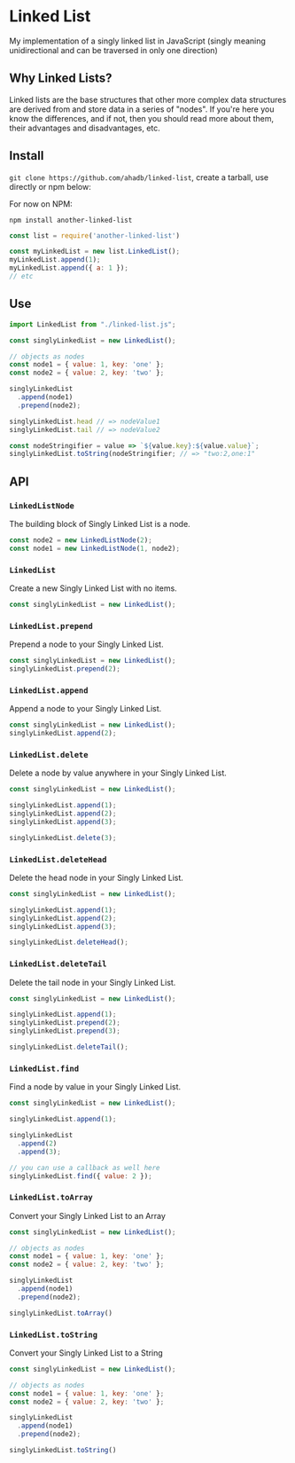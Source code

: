 # Linked List

My implementation of a singly linked list in JavaScript (singly meaning unidirectional and can be
traversed in only one direction)

## Why Linked Lists?

Linked lists are the base structures that other more complex data structures are derived from and 
store data in a series of "nodes". If you're here you know the differences, and if not, then you
should read more about them, their advantages and disadvantages, etc. 

## Install

`git clone https://github.com/ahadb/linked-list`, create a tarball, use directly or npm below:

For now on NPM:

`npm install another-linked-list`

```javascript
const list = require('another-linked-list')

const myLinkedList = new list.LinkedList();
myLinkedList.append(1);
myLinkedList.append({ a: 1 });
// etc
```

## Use

```javascript
import LinkedList from "./linked-list.js";

const singlyLinkedList = new LinkedList();

// objects as nodes
const node1 = { value: 1, key: 'one' };
const node2 = { value: 2, key: 'two' };

singlyLinkedList
  .append(node1)
  .prepend(node2);

singlyLinkedList.head // => nodeValue1
singlyLinkedList.tail // => nodeValue2

const nodeStringifier = value => `${value.key}:${value.value}`;
singlyLinkedList.toString(nodeStringifier; // => "two:2,one:1"
```

## API

### `LinkedListNode`

The building block of Singly Linked List is a node.

```javascript
const node2 = new LinkedListNode(2);
const node1 = new LinkedListNode(1, node2);
```

### `LinkedList`

Create a new Singly Linked List with no items.

```javascript
const singlyLinkedList = new LinkedList();
```

### `LinkedList.prepend`

Prepend a node to your Singly Linked List.

```javascript
const singlyLinkedList = new LinkedList();
singlyLinkedList.prepend(2);
```

### `LinkedList.append`

Append a node to your Singly Linked List.

```javascript
const singlyLinkedList = new LinkedList();
singlyLinkedList.append(2);
```

### `LinkedList.delete`

Delete a node by value anywhere in your Singly Linked List.

```javascript
const singlyLinkedList = new LinkedList();

singlyLinkedList.append(1);
singlyLinkedList.append(2);
singlyLinkedList.append(3);

singlyLinkedList.delete(3);
```

### `LinkedList.deleteHead`

Delete the head node in your Singly Linked List.

```javascript
const singlyLinkedList = new LinkedList();

singlyLinkedList.append(1);
singlyLinkedList.append(2);
singlyLinkedList.append(3);

singlyLinkedList.deleteHead();
```

### `LinkedList.deleteTail`

Delete the tail node in your Singly Linked List.

```javascript
const singlyLinkedList = new LinkedList();

singlyLinkedList.append(1);
singlyLinkedList.prepend(2);
singlyLinkedList.prepend(3);

singlyLinkedList.deleteTail();
```

### `LinkedList.find`

Find a node by value in your Singly Linked List.

```javascript
const singlyLinkedList = new LinkedList();

singlyLinkedList.append(1);

singlyLinkedList
  .append(2)
  .append(3);

// you can use a callback as well here
singlyLinkedList.find({ value: 2 });
```

### `LinkedList.toArray`

Convert your Singly Linked List to an Array

```javascript
const singlyLinkedList = new LinkedList();

// objects as nodes
const node1 = { value: 1, key: 'one' };
const node2 = { value: 2, key: 'two' };

singlyLinkedList
  .append(node1)
  .prepend(node2);

singlyLinkedList.toArray()
```

### `LinkedList.toString`

Convert your Singly Linked List to a String

```javascript
const singlyLinkedList = new LinkedList();

// objects as nodes
const node1 = { value: 1, key: 'one' };
const node2 = { value: 2, key: 'two' };

singlyLinkedList
  .append(node1)
  .prepend(node2);

singlyLinkedList.toString()
```


